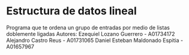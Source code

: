 # Estructura de datos lineal

Programa que te ordena un grupo de entradas por medio de listas doblemente ligadas
Autores:
 Ezequiel Lozano Guerrero - A01734172
 Alejandro Castro Reus - A01731065
 Daniel Esteban Maldonado Espitia - A01657967
